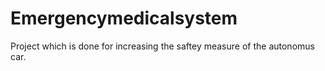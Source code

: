 # Emergencymedicalsystem
Project which is done for increasing the saftey measure of the autonomus car.
